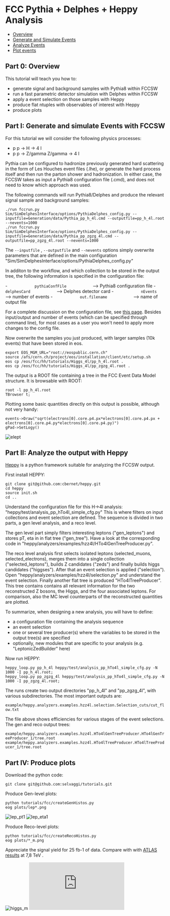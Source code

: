 []() FCC Pythia + Delphes + Heppy Analysis
==========================================================

-   [Overview](#overview)
-   [Generate and Simulate Events](#generate-events)
-   [Analyze Events](#analyze-events)
-   [Plot events](#plot-events)


[]()Part 0: Overview
---------------------


This tutorial will teach you how to:

-   generate signal and background samples with Pythia8 within FCCSW
-   run a fast parametric detector simulation with Delphes within FCCSW
-   apply a event selection on those samples with Heppy
-   produce flat ntuples with observables of interest with Heppy
-   produce plots


[]()Part I: Generate and simulate Events with FCCSW
----------------------------------------------------

For this tutorial we will consider the following physics processes: 

-   p p -> H -> 4 l
-   p p -> Z/gamma Z/gamma -> 4 l 

Pythia can be configured to hadronize previously generated hard scattering in the form of Les Houches event files (.lhe),
or generate the hard process itself and then run the parton shower and hadronization. In either case, the FCCSW takes
as input a Pythia8 configuration file (.cmd), and does not need to know which approach was used.

The following commands will run Pythia8/Delphes and produce the relevant signal sample and background samples:

``` {style="padding-left: 30px;"}
./run fccrun.py Sim/SimDelphesInterface/options/PythiaDelphes_config.py --inputfile=Generation/data/Pythia_pp_h_4l.cmd --outputfile=pp_h_4l.root --nevents=1000
./run fccrun.py Sim/SimDelphesInterface/options/PythiaDelphes_config.py --inputfile=Generation/data/Pythia_pp_zgzg_4l.cmd --outputfile=pp_zgzg_4l.root --nevents=1000
```

The `--inputfile` , `--outputfile` and `--nevents` options simply overwrite parameters that are defined in the main configuration "Sim/SimDelphesInterface/options/PythiaDelphes_config.py"

In additon to the workflow, and which collection to be stored in the output tree, the following information is specified in the configuration file:

-`             pythiaConfFile            ` --&gt; Pythia8 configuration file
-`             delphesCard            ` --&gt; Delphes detector card
-`             nEvents            ` --&gt; number of events
-`             out.filename            ` --&gt; name of output file

For a complete discussion on the configuration file, see [this page](https://github.com/HEP-FCC/fcc-tutorials/blob/master/FccPythiaDelphes.md). 
Besides input/output and number of events (which can be specified through command line), 
for most cases as a user you won't need to apply more changes to the config file. 

Now overwrite the samples you just produced, with larger samples (10k events) that have been stored in eos.

``` {style="padding-left: 30px;"}
export EOS_MGM_URL="root://eospublic.cern.ch"
source /afs/cern.ch/project/eos/installation/client/etc/setup.sh
eos cp /eos/fcc/hh/tutorials/Higgs_4l/pp_h_4l.root .
eos cp /eos/fcc/hh/tutorials/Higgs_4l/pp_zgzg_4l.root .
```

The output is a ROOT file containing a tree in the FCC Event Data Model structure. It is browsable with ROOT:

``` {style="padding-left: 30px;"}
root -l pp_h_4l.root 
TBrowser t;
```

Plotting some basic quantities directly on this output is possible, although not very handy:

``` {style="padding-left: 30px;"}
events->Draw("sqrt(electrons[0].core.p4.px*electrons[0].core.p4.px + electrons[0].core.p4.py*electrons[0].core.p4.py)")
gPad->SetLogy()
```

![elept](https://selvaggi.web.cern.ch/selvaggi/tutorialFCC/ele1_pt.png)


[]()Part II: Analyze the output with Heppy
------------------------------------------


[Heppy](https://github.com/cbernet/heppy) is a python framework suitable for analyzing the FCCSW output.

First install HEPPY:

``` {style="padding-left: 30px;"}
git clone git@github.com:cbernet/heppy.git
cd heppy
source init.sh
cd ..
```
 
Understand the configuration file for this H->4l analysis: "heppy/test/analysis_pp_hTo4l_simple_cfg.py"
This is where filters on input collections and event selection are defined.
The sequence is divided in two parts, a gen level analysis, and a reco level. 

The gen level part simply filters interesting leptons ("gen_leptons") and stores pT, eta in in flat tree ("gen_tree").
Have a look at the corresponding code in "heppy/analyzers/examples/hzz4l/HTo4lGenTreeProducer.py".

The reco level analysis first selects isolated leptons (selected_muons, selected_electrons), merges them into a single collection ("selected_leptons"),
builds Z candidates ("zeds") and finally builds higgs candidates  ("higgses"). After that an event selection is applied ("selection").
Open "heppy/analyzers/examples/hzz4l/selection.py" and understand the event selection. Finally another flat tree is produced "HTo4lTreeProducer".
This tree contains contains all relevant information for the two reconstructed Z bosons, the Higgs, and the four associated leptons. 
For comparison, also the MC level counterparts of the reconstructed quantities are plotted. 

To summarize, when designing a new analysis, you will have to define:

- a configuration file containing the analysis sequence
- an event selection
- one or several tree producer(s) where the variables to be stored in the output tree(s) are specified
- optionally, new modules that are specific to your analysis (e.g. "LeptonicZedBuilder" here)

Now run HEPPY:
``` {style="padding-left: 30px;"}
heppy_loop.py pp_h_4l heppy/test/analysis_pp_hTo4l_simple_cfg.py -N 1000 -I pp_h_4l.root;
heppy_loop.py pp_zgzg_4l heppy/test/analysis_pp_hTo4l_simple_cfg.py -N 1000 -I pp_zgzg_4l.root;
```
The runs create two output directories "pp_h_4l" and "pp_zgzg_4l", with various subdirectories. The most important
outputs are:

`example/heppy.analyzers.examples.hzz4l.selection.Selection_cuts/cut_flow.txt`

The file above shows efficiencies for various stages of the event selections. The gen and reco output trees:

`example/heppy.analyzers.examples.hzz4l.HTo4lGenTreeProducer.HTo4lGenTreeProducer_1/tree.root`
`example/heppy.analyzers.examples.hzz4l.HTo4lTreeProducer.HTo4lTreeProducer_1/tree.root`


[]()Part IV: Produce plots
-----------------------

Download the python code:

``` {style="padding-left: 30px;"}
git clone git@github.com:selvaggi/tutorials.git
```

Produce Gen-level plots:

``` {style="padding-left: 30px;"}
python tutorials/fcc/createGenHistos.py
eog plots/lep*.png
```

![lep_pt1](https://selvaggi.web.cern.ch/selvaggi/tutorialFCC/lep1vsPt_pt.png)
![lep_eta1](https://selvaggi.web.cern.ch/selvaggi/tutorialFCC/lep1vsEta_eta.png)

Produce Reco-level plots:

``` {style="padding-left: 30px;"}
python tutorials/fcc/createRecoHistos.py
eog plots/*_m.png
```

Appreciate the signal yield for 25 fb-1 of data. Compare with with [ATLAS results](https://arxiv.org/pdf/1408.5191v3.pdf) at 7,8 TeV .

![higgs_m](https://selvaggi.web.cern.ch/selvaggi/tutorialFCC/higgs_m.png)
![atlas_higgs_m](https://selvaggi.web.cern.ch/selvaggi/tutorialFCC/m4l_80_170_allYear_125.pdf)





































